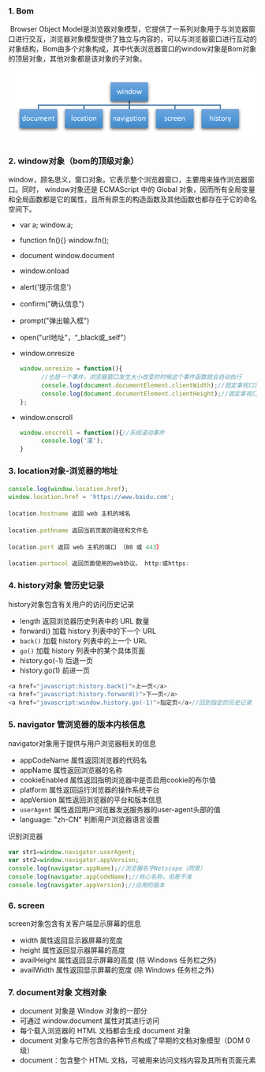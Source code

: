 ### 1. Bom

​	Browser Object Model是浏览器对象模型，它提供了一系列对象用于与浏览器窗口进行交互，浏览器对象模型提供了独立与内容的，可以与浏览器窗口进行互动的对象结构，Bom由多个对象构成，其中代表浏览器窗口的window对象是Bom对象的顶层对象，其他对象都是该对象的子对象。

![bom](.\img\bom.png)

### 2. window对象（bom的顶级对象）

window，顾名思义，窗口对象。它表示整个浏览器窗口，主要用来操作浏览器窗口。同时， window对象还是 ECMAScript 中的 Global 对象，因而所有全局变量和全局函数都是它的属性，且所有原生的构造函数及其他函数也都存在于它的命名空间下。

+ var  a;   window.a;

+ function  fn(){}    window.fn();

+ document    window.document

+ window.onload

+ alert('提示信息')

+ confirm("确认信息")

+ prompt("弹出输入框")

+ open("url地址"，“_black或_self”）　　

+ window.onresize

  ```js
  window.onresize = function(){
  		//也是一个事件，浏览器窗口发生大小改变的时候这个事件函数就会自动执行
  		console.log(document.documentElement.clientWidth);//固定拿视口宽度的
  		console.log(document.documentElement.clientHeight);//固定拿视口宽度的
  };
  ```

+ window.onscroll

  ```js
  window.onscroll = function(){//系统滚动事件
  		console.log('滚');
  }
  ```

### 3. location对象-浏览器的地址

```js
console.log(window.location.href);
window.location.href = 'https://www.baidu.com';

location.hostname 返回 web 主机的域名

location.pathname 返回当前页面的路径和文件名

location.port 返回 web 主机的端口 （80 或 443）

location.portocol 返回页面使用的web协议。 http:或https:
```

### 4. history对象   管历史记录

history对象包含有关用户的访问历史记录

- length 返回浏览器历史列表中的 URL 数量
- forward() 加载 history 列表中的下一个 URL
- `back()` 加载 history 列表中的上一个 URL
- `go()` 加载 history 列表中的某个具体页面
- history.go(-1)    后退一页
- history.go(1)    前进一页

```js
<a href="javascript:history.back()">上一页</a>
<a href="javascript:history.forward()">下一页</a>
<a href="javascript:window.history.go(-1)">指定页</a>//回到指定的历史记录  0代表当前页   负数代表前面的页  正数代表后面的页
```

### 5. navigator   管浏览器的版本内核信息

navigator对象用于提供与用户浏览器相关的信息

- appCodeName 属性返回浏览器的代码名
- appName 属性返回浏览器的名称
- cookieEnabled 属性返回指明浏览器中是否启用cookie的布尔值
- platform 属性返回运行浏览器的操作系统平台
- appVersion 属性返回浏览器的平台和版本信息
- `userAgent` 属性返回用户浏览器发送服务器的user-agent头部的值
- language: "zh-CN"  判断用户浏览器语言设置

识别浏览器

```js
var str1=window.navigator.userAgent;
var str2=window.navigator.appVersion;
console.log(navigator.appName);//浏览器名字Netscape（网景）
console.log(navigator.appCodeName);//核心名称，但是不准
console.log(navigator.appVersion);//应用的版本
```

### 6. screen 

screen对象包含有关客户端显示屏幕的信息

- width 属性返回显示器屏幕的宽度
- height 属性返回显示器屏幕的高度
- availHeight 属性返回显示屏幕的高度 (除 Windows 任务栏之外)
- availWidth 属性返回显示屏幕的宽度 (除 Windows 任务栏之外)

### 7. document对象 文档对象

- document 对象是 Window 对象的一部分
- 可通过 window.document 属性对其进行访问
- 每个载入浏览器的 HTML 文档都会生成 document 对象
- document 对象与它所包含的各种节点构成了早期的文档对象模型（DOM 0级）
- document：包含整个 HTML 文档，可被用来访问文档内容及其所有页面元素

